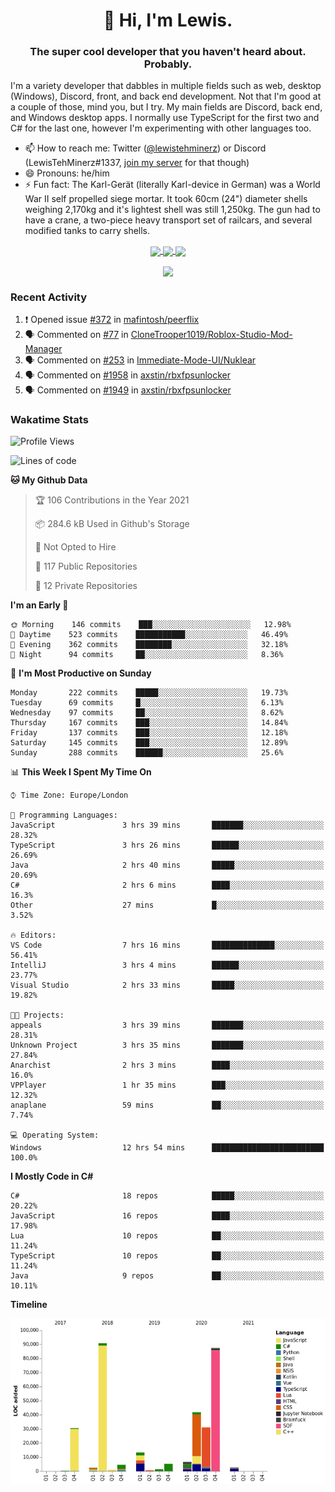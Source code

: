 <h1 align="center">👋 Hi, I'm Lewis.</h1>
<h3 align="center">The super cool developer that you haven't heard about. Probably.</h3>

I'm a variety developer that dabbles in multiple fields such as web, desktop (Windows), Discord, front, and back end development. Not that I'm good at a couple of those, mind you, but I try. My main fields are Discord, back end, and Windows desktop apps. I normally use TypeScript for the first two and C# for the last one, however I'm experimenting with other languages too.

- 📫 How to reach me: Twitter ([@lewistehminerz](https://twitter.com/lewistehminerz)) or Discord (LewisTehMinerz#1337, [join my server](https://discord.gg/XnUh7JB) for that though)
- 😄 Pronouns: he/him
- ⚡ Fun fact: The Karl-Gerät (literally Karl-device in German) was a World War II self propelled siege mortar. It took 60cm (24") diameter shells weighing 2,170kg and it's lightest shell was still 1,250kg. The gun had to have a crane, a two-piece heavy transport set of railcars, and several modified tanks to carry shells.

<p align="center">
  <a href="https://github.com/anuraghazra/github-readme-stats">
    <img align="center" src="https://github-readme-stats.vercel.app/api?username=LewisTehMinerz&count_private=true&show_icons=true&theme=gruvbox">
  </a>
  <a href="https://github.com/anuraghazra/github-readme-stats">
    <img align="center" src="https://github-readme-stats.vercel.app/api/top-langs?username=LewisTehMinerz&layout=compact&theme=gruvbox">
  </a>
  <a href="https://github.com/anuraghazra/github-readme-stats">
    <img align="center" src="https://github-readme-stats.vercel.app/api/wakatime?username=LewisTehMinerz&layout=compact&theme=gruvbox">
  </a>
</p>

<p align="center">
  <a href="https://github.com/ryo-ma/github-profile-trophy">
    <img align="center" src="https://github-profile-trophy.vercel.app/?username=ryo-ma&theme=gruvbox">
  </a>
</p>

### Recent Activity
<!--START_SECTION:activity-->
1. ❗️ Opened issue [#372](https://github.com/mafintosh/peerflix/issues/372) in [mafintosh/peerflix](https://github.com/mafintosh/peerflix)
2. 🗣 Commented on [#77](https://github.com/CloneTrooper1019/Roblox-Studio-Mod-Manager/issues/77) in [CloneTrooper1019/Roblox-Studio-Mod-Manager](https://github.com/CloneTrooper1019/Roblox-Studio-Mod-Manager)
3. 🗣 Commented on [#253](https://github.com/Immediate-Mode-UI/Nuklear/issues/253) in [Immediate-Mode-UI/Nuklear](https://github.com/Immediate-Mode-UI/Nuklear)
4. 🗣 Commented on [#1958](https://github.com/axstin/rbxfpsunlocker/issues/1958) in [axstin/rbxfpsunlocker](https://github.com/axstin/rbxfpsunlocker)
5. 🗣 Commented on [#1949](https://github.com/axstin/rbxfpsunlocker/issues/1949) in [axstin/rbxfpsunlocker](https://github.com/axstin/rbxfpsunlocker)
<!--END_SECTION:activity-->

### Wakatime Stats
<!--START_SECTION:waka-->
![Profile Views](http://img.shields.io/badge/Profile%20Views-1-blue)

![Lines of code](https://img.shields.io/badge/From%20Hello%20World%20I%27ve%20Written-320414%20lines%20of%20code-blue)

**🐱 My Github Data** 

> 🏆 106 Contributions in the Year 2021
 > 
> 📦 284.6 kB Used in Github's Storage 
 > 
> 🚫 Not Opted to Hire
 > 
> 📜 117 Public Repositories 
 > 
> 🔑 12 Private Repositories  
 > 
**I'm an Early 🐤** 

```text
🌞 Morning    146 commits    ███░░░░░░░░░░░░░░░░░░░░░░   12.98% 
🌆 Daytime    523 commits    ███████████░░░░░░░░░░░░░░   46.49% 
🌃 Evening    362 commits    ████████░░░░░░░░░░░░░░░░░   32.18% 
🌙 Night      94 commits     ██░░░░░░░░░░░░░░░░░░░░░░░   8.36%

```
📅 **I'm Most Productive on Sunday** 

```text
Monday       222 commits    █████░░░░░░░░░░░░░░░░░░░░   19.73% 
Tuesday      69 commits     █░░░░░░░░░░░░░░░░░░░░░░░░   6.13% 
Wednesday    97 commits     ██░░░░░░░░░░░░░░░░░░░░░░░   8.62% 
Thursday     167 commits    ███░░░░░░░░░░░░░░░░░░░░░░   14.84% 
Friday       137 commits    ███░░░░░░░░░░░░░░░░░░░░░░   12.18% 
Saturday     145 commits    ███░░░░░░░░░░░░░░░░░░░░░░   12.89% 
Sunday       288 commits    ██████░░░░░░░░░░░░░░░░░░░   25.6%

```


📊 **This Week I Spent My Time On** 

```text
⌚︎ Time Zone: Europe/London

💬 Programming Languages: 
JavaScript               3 hrs 39 mins       ███████░░░░░░░░░░░░░░░░░░   28.32% 
TypeScript               3 hrs 26 mins       ██████░░░░░░░░░░░░░░░░░░░   26.69% 
Java                     2 hrs 40 mins       █████░░░░░░░░░░░░░░░░░░░░   20.69% 
C#                       2 hrs 6 mins        ████░░░░░░░░░░░░░░░░░░░░░   16.3% 
Other                    27 mins             █░░░░░░░░░░░░░░░░░░░░░░░░   3.52%

🔥 Editors: 
VS Code                  7 hrs 16 mins       ██████████████░░░░░░░░░░░   56.41% 
IntelliJ                 3 hrs 4 mins        ██████░░░░░░░░░░░░░░░░░░░   23.77% 
Visual Studio            2 hrs 33 mins       █████░░░░░░░░░░░░░░░░░░░░   19.82%

🐱‍💻 Projects: 
appeals                  3 hrs 39 mins       ███████░░░░░░░░░░░░░░░░░░   28.31% 
Unknown Project          3 hrs 35 mins       ███████░░░░░░░░░░░░░░░░░░   27.84% 
Anarchist                2 hrs 3 mins        ████░░░░░░░░░░░░░░░░░░░░░   16.0% 
VPPlayer                 1 hr 35 mins        ███░░░░░░░░░░░░░░░░░░░░░░   12.32% 
anaplane                 59 mins             ██░░░░░░░░░░░░░░░░░░░░░░░   7.74%

💻 Operating System: 
Windows                  12 hrs 54 mins      █████████████████████████   100.0%

```

**I Mostly Code in C#** 

```text
C#                       18 repos            █████░░░░░░░░░░░░░░░░░░░░   20.22% 
JavaScript               16 repos            ████░░░░░░░░░░░░░░░░░░░░░   17.98% 
Lua                      10 repos            ██░░░░░░░░░░░░░░░░░░░░░░░   11.24% 
TypeScript               10 repos            ██░░░░░░░░░░░░░░░░░░░░░░░   11.24% 
Java                     9 repos             ██░░░░░░░░░░░░░░░░░░░░░░░   10.11%

```


**Timeline**

![Chart not found](https://raw.githubusercontent.com/LewisTehMinerz/LewisTehMinerz/master/charts/bar_graph.png) 


<!--END_SECTION:waka-->
